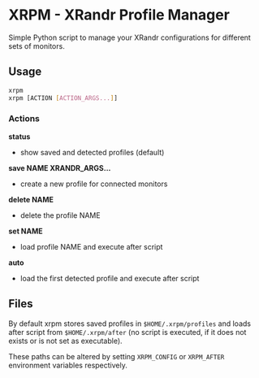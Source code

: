 # XRPM - XRandr Profile Manager

Simple Python script to manage your XRandr configurations for different sets of
monitors.

## Usage

```bash
xrpm
xrpm [ACTION [ACTION_ARGS...]]
```

### Actions

**status**

- show saved and detected profiles (default)

**save NAME XRANDR_ARGS...**

- create a new profile for connected monitors

**delete NAME**

- delete the profile NAME

**set NAME**

- load profile NAME and execute after script

**auto**

- load the first detected profile and execute after script

## Files

By default xrpm stores saved profiles in `$HOME/.xrpm/profiles` and loads after
script from `$HOME/.xrpm/after` (no script is executed, if it does not exists or
is not set as executable).

These paths can be altered by setting `XRPM_CONFIG` or `XRPM_AFTER` environment
variables respectively.
